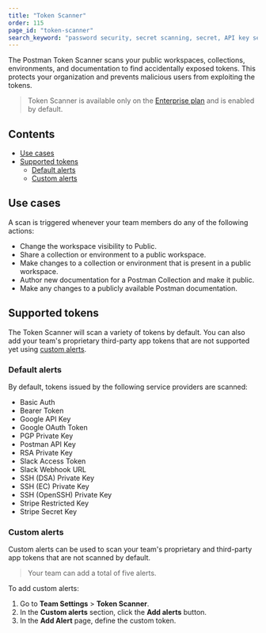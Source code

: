 ```yaml
---
title: "Token Scanner"
order: 115
page_id: "token-scanner"
search_keyword: "password security, secret scanning, secret, API key security"
---
```

The Postman Token Scanner scans your public workspaces, collections, environments, and documentation to find accidentally exposed tokens. This protects your organization and prevents malicious users from exploiting the tokens.

> Token Scanner is available only on the [Enterprise plan](https://www.postman.com/pricing/) and is enabled by default.

## Contents

* [Use cases](#use-cases)
* [Supported tokens](#supported-tokens)
    * [Default alerts](#default-alerts)
    * [Custom alerts](#custom-alerts)

## Use cases

A scan is triggered whenever your team members do any of the following actions:

* Change the workspace visibility to Public.
* Share a collection or environment to a public workspace.
* Make changes to a collection or environment that is present in a public workspace.
* Author new documentation for a Postman Collection and make it public.
* Make any changes to a publicly available Postman documentation.

## Supported tokens

The Token Scanner will scan a variety of tokens by default. You can also add your team's proprietary third-party app tokens that are not supported yet using [custom alerts](#custom-alerts).

### Default alerts

By default, tokens issued by the following service providers are scanned:

* Basic Auth
* Bearer Token
* Google API Key
* Google OAuth Token
* PGP Private Key
* Postman API Key
* RSA Private Key
* Slack Access Token
* Slack Webhook URL
* SSH (DSA) Private Key
* SSH (EC) Private Key
* SSH (OpenSSH) Private Key
* Stripe Restricted Key
* Stripe Secret Key

### Custom alerts

Custom alerts can be used to scan your team's proprietary and third-party app tokens that are not scanned by default.

> Your team can add a total of five alerts.

To add custom alerts:

1. Go to **Team Settings** > **Token Scanner**.
2. In the **Custom alerts** section, click the **Add alerts** button.
3. In the **Add Alert** page, define the custom token.